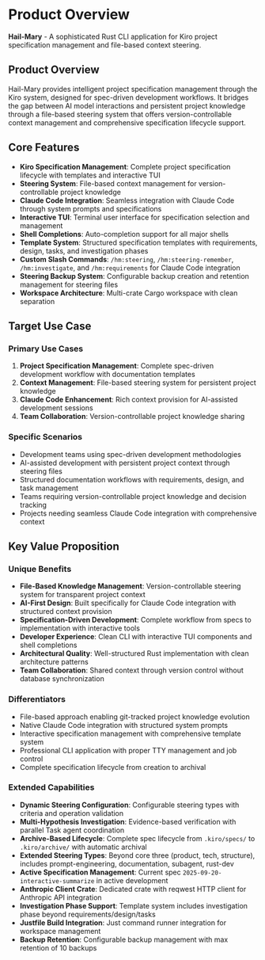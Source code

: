 # Product Overview

**Hail-Mary** - A sophisticated Rust CLI application for Kiro project specification management and file-based context steering.

## Product Overview

Hail-Mary provides intelligent project specification management through the Kiro system, designed for spec-driven development workflows. It bridges the gap between AI model interactions and persistent project knowledge through a file-based steering system that offers version-controllable context management and comprehensive specification lifecycle support.

## Core Features

- **Kiro Specification Management**: Complete project specification lifecycle with templates and interactive TUI
- **Steering System**: File-based context management for version-controllable project knowledge
- **Claude Code Integration**: Seamless integration with Claude Code through system prompts and specifications
- **Interactive TUI**: Terminal user interface for specification selection and management
- **Shell Completions**: Auto-completion support for all major shells
- **Template System**: Structured specification templates with requirements, design, tasks, and investigation phases
- **Custom Slash Commands**: `/hm:steering`, `/hm:steering-remember`, `/hm:investigate`, and `/hm:requirements` for Claude Code integration
- **Steering Backup System**: Configurable backup creation and retention management for steering files
- **Workspace Architecture**: Multi-crate Cargo workspace with clean separation

## Target Use Case

### Primary Use Cases
1. **Project Specification Management**: Complete spec-driven development workflow with documentation templates
2. **Context Management**: File-based steering system for persistent project knowledge
3. **Claude Code Enhancement**: Rich context provision for AI-assisted development sessions
4. **Team Collaboration**: Version-controllable project knowledge sharing

### Specific Scenarios
- Development teams using spec-driven development methodologies
- AI-assisted development with persistent project context through steering files
- Structured documentation workflows with requirements, design, and task management
- Teams requiring version-controllable project knowledge and decision tracking
- Projects needing seamless Claude Code integration with comprehensive context

## Key Value Proposition

### Unique Benefits
- **File-Based Knowledge Management**: Version-controllable steering system for transparent project context
- **AI-First Design**: Built specifically for Claude Code integration with structured context provision
- **Specification-Driven Development**: Complete workflow from specs to implementation with interactive tools
- **Developer Experience**: Clean CLI with interactive TUI components and shell completions
- **Architectural Quality**: Well-structured Rust implementation with clean architecture patterns
- **Team Collaboration**: Shared context through version control without database synchronization

### Differentiators
- File-based approach enabling git-tracked project knowledge evolution
- Native Claude Code integration with structured system prompts
- Interactive specification management with comprehensive template system
- Professional CLI application with proper TTY management and job control
- Complete specification lifecycle from creation to archival

### Extended Capabilities
- **Dynamic Steering Configuration**: Configurable steering types with criteria and operation validation
- **Multi-Hypothesis Investigation**: Evidence-based verification with parallel Task agent coordination
- **Archive-Based Lifecycle**: Complete spec lifecycle from `.kiro/specs/` to `.kiro/archive/` with automatic archival
- **Extended Steering Types**: Beyond core three (product, tech, structure), includes prompt-engineering, documentation, subagent, rust-dev
- **Active Specification Management**: Current spec `2025-09-20-interactive-summarize` in active development
- **Anthropic Client Crate**: Dedicated crate with reqwest HTTP client for Anthropic API integration
- **Investigation Phase Support**: Template system includes investigation phase beyond requirements/design/tasks
- **Justfile Build Integration**: Just command runner integration for workspace management
- **Backup Retention**: Configurable backup management with max retention of 10 backups